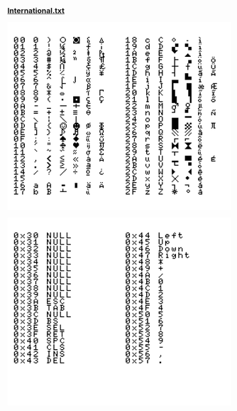 
### [International.txt](International.txt)

![Таблица, часть 1](International_1.png)

![Таблица, часть 2](International_2.png)
